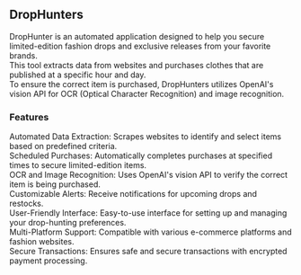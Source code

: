 ## DropHunters
DropHunter is an automated application designed to help you secure limited-edition fashion drops and exclusive releases from your favorite brands.   
This tool extracts data from websites and purchases clothes that are published at a specific hour and day.  
To ensure the correct item is purchased, DropHunters utilizes OpenAI's vision API for OCR (Optical Character Recognition) and image recognition.  

### Features
Automated Data Extraction: Scrapes websites to identify and select items based on predefined criteria.  
Scheduled Purchases: Automatically completes purchases at specified times to secure limited-edition items.  
OCR and Image Recognition: Uses OpenAI's vision API to verify the correct item is being purchased.  
Customizable Alerts: Receive notifications for upcoming drops and restocks.  
User-Friendly Interface: Easy-to-use interface for setting up and managing your drop-hunting preferences.  
Multi-Platform Support: Compatible with various e-commerce platforms and fashion websites.  
Secure Transactions: Ensures safe and secure transactions with encrypted payment processing.  
